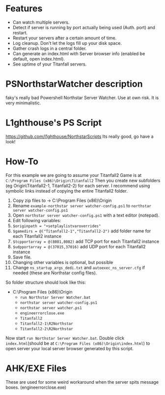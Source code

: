 # Features
- Can watch multiple servers.
- Detect if server is running by port actually being used (Auth. port) and restart.
- Restart your servers after a certain amount of time.
- Log cleanup. Don't let the logs fill up your disk space.
- Gather crash logs in a central folder.
- Can generate an index.html with Server browser info (enabled be default, open index.html).
- See uptime of your Titanfall servers.

# PSNorthstarWatcher description
faky's really bad Powershell Northstar Server Watcher. Use at own risk. It is very minimalistic.

# L1ghthouse's PS Script
https://github.com/l1ghthouse/NorthstarScripts
Its really good, go have a look!

# How-To
For this example we are going to assume your Titanfall2 Game is at `C:\Program Files (x86)\Origin\Titanfall2`
Then you create new subfolders (eg Origin\Titanfall2-1, Titanfall2-2) for each server. I recommend using symbolic links instead of copying the entire Titanfall2 folder.
1) Copy zip files to -> C:\Program Files (x86)\Origin
2) Rename `example-northstar server watcher-config.ps1` to `northstar server watcher-config.ps1` 
3) Open `northstar server watcher-config.ps1` with a text editor (notepad).
4) Edit following variables:
5) `$originpath = "+setplaylistvaroverrides"`
6) `$gamedirs = @("Titanfall2-1","Titanfall2-2")` add folder name for each Titanfall2 instance
7) `$tcpportarray = @(8081,8082)` add TCP port for each Titanfall2 instance
8) `$udpportarray = @(37015,37016)` add UDP port for each Titanfall2 instance
9) Save file. 
10) Changing other variables is optional, but possible
11) Change `ns_startup_args_dedi.txt` and `autoexec_ns_server.cfg` if needed (these are Northstar config files).

So folder structure should look like this:
- C:\Program Files (x86)\Origin
  - `run Northstar Server Watcher.bat`
  - `northstar server watcher-config.ps1`
  - `northstar server watcher.ps1`
  - `engineerrorclose.exe`
  - `Titanfall2`
  - `Titanfall2-1\R2Northstar`
  - `Titanfall2-2\R2Northstar`

Now start `run Northstar Server Watcher.bat`. 
Double click `index.html`(should be at `C:\Program Files (x86)\Origin\index.html`) to open server your local server browser generated by this script.

# AHK/EXE Files
These are used for some weird workaround when the server spits message boxes. (engineerrorclose.exe)
